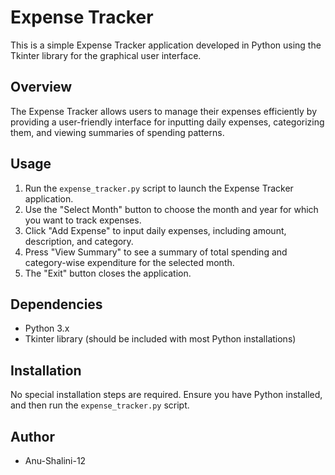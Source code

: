 # Expense Tracker

This is a simple Expense Tracker application developed in Python using the Tkinter library for the graphical user interface.

## Overview

The Expense Tracker allows users to manage their expenses efficiently by providing a user-friendly interface for inputting daily expenses, categorizing them, and viewing summaries of spending patterns.

## Usage

1. Run the `expense_tracker.py` script to launch the Expense Tracker application.
2. Use the "Select Month" button to choose the month and year for which you want to track expenses.
3. Click "Add Expense" to input daily expenses, including amount, description, and category.
4. Press "View Summary" to see a summary of total spending and category-wise expenditure for the selected month.
5. The "Exit" button closes the application.

## Dependencies

- Python 3.x
- Tkinter library (should be included with most Python installations)

## Installation

No special installation steps are required. Ensure you have Python installed, and then run the `expense_tracker.py` script.

## Author
- Anu-Shalini-12
